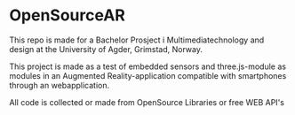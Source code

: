 # OpenSourceAR
This repo is made for a Bachelor Prosject i Multimediatechnology and design at the University of Agder, Grimstad, Norway.

This project is made as a test of embedded sensors and three.js-module as modules in an Augmented Reality-application compatible with smartphones through an webapplication.


All code is collected or made from OpenSource Libraries or free WEB API's



